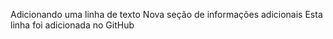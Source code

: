 Adicionando uma linha de texto
Nova seção de informações adicionais
Esta linha foi adicionada no GitHub
